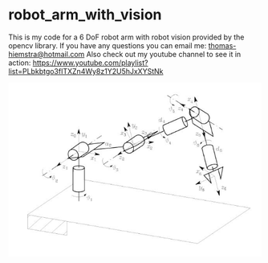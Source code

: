 # robot_arm_with_vision
This is my code for a 6 DoF robot arm with robot vision provided by the opencv library. 
If you have any questions you can email me: thomas-hiemstra@hotmail.com
Also check out my youtube channel to see it in action:
https://www.youtube.com/playlist?list=PLbkbtgo3fITXZn4Wy8z1Y2U5hJxXYStNk


![Alt text](arm.png "The arm")
